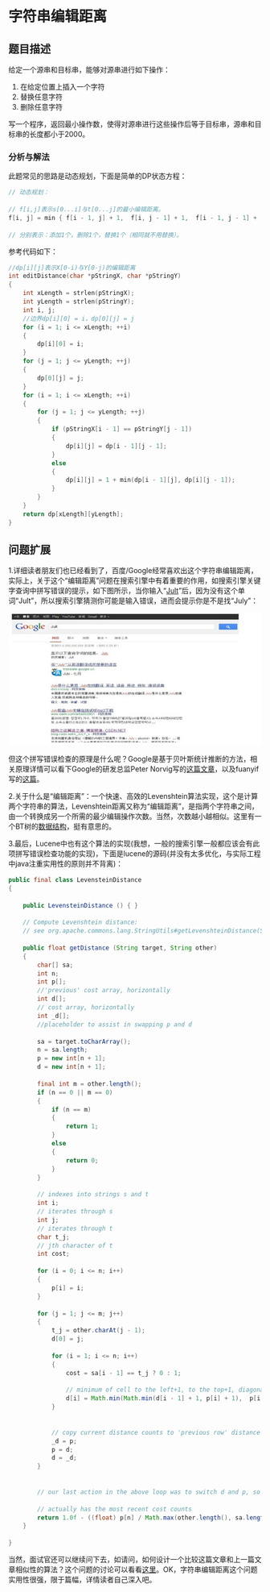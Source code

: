 # 字符串编辑距离

## 题目描述

给定一个源串和目标串，能够对源串进行如下操作：  
1. 在给定位置上插入一个字符  
2. 替换任意字符  
3. 删除任意字符  

写一个程序，返回最小操作数，使得对源串进行这些操作后等于目标串，源串和目标串的长度都小于2000。  

### 分析与解法

此题常见的思路是动态规划，下面是简单的DP状态方程：

```c
// 动态规划：

// f[i,j]表示s[0...i]与t[0...j]的最小编辑距离。
f[i, j] = min { f[i - 1, j] + 1,  f[i, j - 1] + 1,  f[i - 1, j - 1] + (s[i] == t[j] ? 0 : 1) }

// 分别表示：添加1个，删除1个，替换1个（相同就不用替换）。
```
参考代码如下：
```c
//dp[i][j]表示X[0-i)与Y[0-j)的编辑距离
int editDistance(char *pStringX, char *pStringY)
{
	int xLength = strlen(pStringX);
	int yLength = strlen(pStringY);
	int i, j;
	//边界dp[i][0] = i，dp[0][j] = j  
	for (i = 1; i <= xLength; ++i)
	{
		dp[i][0] = i;
	}
	for (j = 1; j <= yLength; ++j)
	{
		dp[0][j] = j;
	}
	for (i = 1; i <= xLength; ++i)
	{
		for (j = 1; j <= yLength; ++j)
		{
			if (pStringX[i - 1] == pStringY[j - 1])
			{
				dp[i][j] = dp[i - 1][j - 1];
			}
			else
			{
				dp[i][j] = 1 + min(dp[i - 1][j], dp[i][j - 1]);
			}
		}
	}
	return dp[xLength][yLength];
}
```

## 问题扩展

1.详细读者朋友们也已经看到了，百度/Google经常喜欢出这个字符串编辑距离，实际上，关于这个“编辑距离”问题在搜索引擎中有着重要的作用，如搜索引擎关键字查询中拼写错误的提示，如下图所示，当你输入“[Jult](https://www.google.com.hk/search?hl=zh-CN&newwindow=1&safe=strict&site=&source=hp&q=Jult&btnK=Google+%E6%90%9C%E7%B4%A2)”后，因为没有这个单词“Jult”，所以搜索引擎猜测你可能是输入错误，进而会提示你是不是找“July”：

![](../images/28~29/29.7.jpg)

但这个拼写错误检查的原理是什么呢？Google是基于贝叶斯统计推断的方法，相关原理详情可以看下Google的研发总监Peter Norvig写的[这篇文章](http://norvig.com/spell-correct.html)，以及fuanyif写的[这篇](http://www.ruanyifeng.com/blog/2012/10/spelling_corrector.html)。  

2.关于什么是“编辑距离”：一个快速、高效的Levenshtein算法实现，这个是计算两个字符串的算法，Levenshtein距离又称为“编辑距离”，是指两个字符串之间，由一个转换成另一个所需的最少编辑操作次数。当然，次数越小越相似。这里有一个BT树的[数据结构](http://blog.notdot.net/2007/4/Damn-Cool-Algorithms-Part-1-BK-Trees)，挺有意思的。  

3.最后，Lucene中也有这个算法的实现(我想，一般的搜索引擎一般都应该会有此项拼写错误检查功能的实现)，下面是lucene的源码(并没有太多优化，与实际工程中java注重实用性的原则并不背离)：  

```java
public final class LevensteinDistance
{

    public LevensteinDistance () { }

    // Compute Levenshtein distance:
    // see org.apache.commons.lang.StringUtils#getLevenshteinDistance(String, String)

    public float getDistance (String target, String other)
    {
        char[] sa;
        int n;
        int p[];
        //'previous' cost array, horizontally
        int d[];
        // cost array, horizontally
        int _d[];
        //placeholder to assist in swapping p and d

        sa = target.toCharArray();
        n = sa.length;
        p = new int[n + 1];
        d = new int[n + 1];

        final int m = other.length();
        if (n == 0 || m == 0)
        {
            if (n == m)
            {
                return 1;
            }
            else
            {
                return 0;
            }
        }

        // indexes into strings s and t
        int i;
        // iterates through s
        int j;
        // iterates through t
        char t_j;
        // jth character of t
        int cost;

        for (i = 0; i <= n; i++)
        {
            p[i] = i;
        }

        for (j = 1; j <= m; j++)
        {
            t_j = other.charAt(j - 1);
            d[0] = j;

            for (i = 1; i <= n; i++)
            {
                cost = sa[i - 1] == t_j ? 0 : 1;

                // minimum of cell to the left+1, to the top+1, diagonally left and up +cost
                d[i] = Math.min(Math.min(d[i - 1] + 1, p[i] + 1),  p[i - 1] + cost);
            }


            // copy current distance counts to 'previous row' distance counts
            _d = p;
            p = d;
            d = _d;
        }


        // our last action in the above loop was to switch d and p, so p now

        // actually has the most recent cost counts
        return 1.0f - ((float) p[n] / Math.max(other.length(), sa.length));
    }

}
```
当然，面试官还可以继续问下去，如请问，如何设计一个比较这篇文章和上一篇文章相似性的算法？这个问题的讨论可以看看[这里](http://t.cn/zl82CAH)。OK，字符串编辑距离这个问题实用性很强，限于篇幅，详情读者自己深入吧。  
